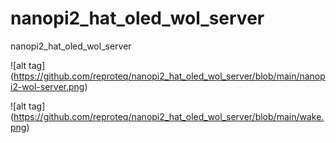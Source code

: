 # nanopi2_hat_oled_wol_server
nanopi2_hat_oled_wol_server

![alt tag] (https://github.com/reproteq/nanopi2_hat_oled_wol_server/blob/main/nanopi2-wol-server.png)

![alt tag] (https://github.com/reproteq/nanopi2_hat_oled_wol_server/blob/main/wake.png)
